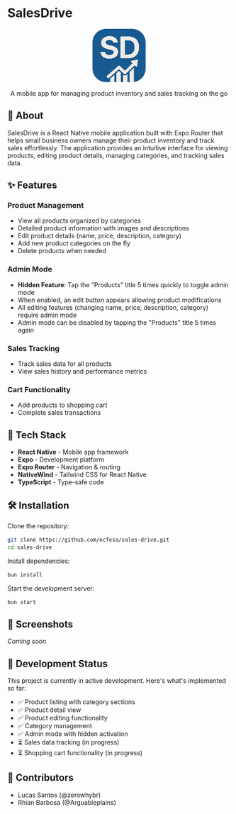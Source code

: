 # SalesDrive

<div align="center">
  <img src="assets/icon.png" alt="SalesDrive Logo" width="120" height="120" />
</div>

<p align="center">
  A mobile app for managing product inventory and sales tracking on the go
</p>

## 📱 About

SalesDrive is a React Native mobile application built with Expo Router that helps small business owners manage their product inventory and track sales effortlessly. The application provides an intuitive interface for viewing products, editing product details, managing categories, and tracking sales data.

## ✨ Features

### Product Management
- View all products organized by categories
- Detailed product information with images and descriptions
- Edit product details (name, price, description, category)
- Add new product categories on the fly
- Delete products when needed

### Admin Mode
- **Hidden Feature**: Tap the "Products" title 5 times quickly to toggle admin mode
- When enabled, an edit button appears allowing product modifications
- All editing features (changing name, price, description, category) require admin mode
- Admin mode can be disabled by tapping the "Products" title 5 times again

### Sales Tracking
- Track sales data for all products
- View sales history and performance metrics

### Cart Functionality
- Add products to shopping cart
- Complete sales transactions

## 🚀 Tech Stack

- **React Native** - Mobile app framework
- **Expo** - Development platform
- **Expo Router** - Navigation & routing
- **NativeWind** - Tailwind CSS for React Native
- **TypeScript** - Type-safe code

## 🛠️ Installation

Clone the repository:

```bash
git clone https://github.com/ecfesa/sales-drive.git
cd sales-drive
```

Install dependencies:

```bash
bun install
```

Start the development server:

```bash
bun start
```

## 📸 Screenshots

*Coming soon*

## 📝 Development Status

This project is currently in active development. Here's what's implemented so far:

- ✅ Product listing with category sections
- ✅ Product detail view
- ✅ Product editing functionality
- ✅ Category management
- ✅ Admin mode with hidden activation
- ⏳ Sales data tracking (in progress)
- ⏳ Shopping cart functionality (in progress)

## 👥 Contributors

- Lucas Santos (@zerowhybr) 
- Rhian Barbosa (@Arguableplains)